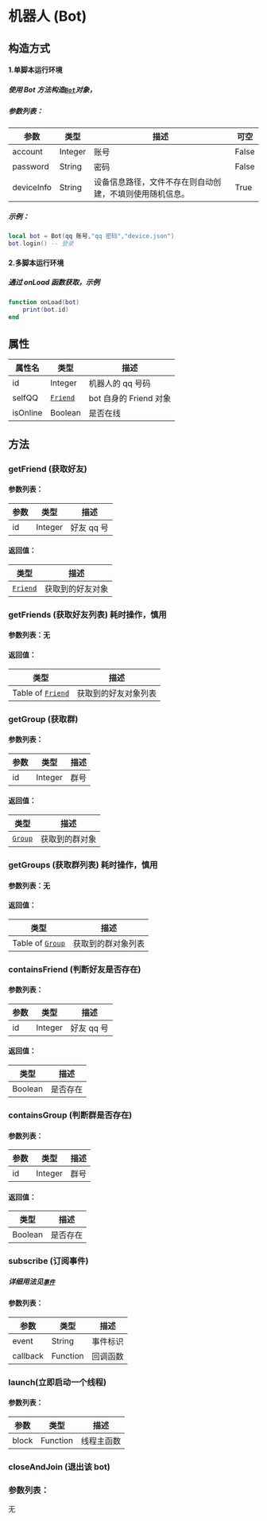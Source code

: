 # 机器人 (Bot)

## 构造方式

#### 1.单脚本运行环境

##### 使用 Bot 方法构造[`Bot`](/docs/bot.md)对象，

##### 参数列表：

| 参数       | 类型    | 描述                                                     | 可空  |
| ---------- | ------- | -------------------------------------------------------- | ----- |
| account    | Integer | 账号                                                     | False |
| password   | String  | 密码                                                     | False |
| deviceInfo | String  | 设备信息路径，文件不存在则自动创建，不填则使用随机信息。 | True  |

##### 示例：

``` lua
local bot = Bot(qq 账号,"qq 密码","device.json")
bot.login() -- 登录
```

#### 2.多脚本运行环境

##### 通过 onLoad 函数获取，示例

``` lua
function onLoad(bot)
	print(bot.id)
end
```



## 属性

| 属性名 | 类型    | 描述           |
| ------ | ------- | -------------- |
| id     | Integer | 机器人的 qq 号码 |
| selfQQ     | [`Friend`](/docs/friend.md) | bot 自身的 Friend 对象 |
| isOnline     | Boolean | 是否在线 |

## 方法

### getFriend (获取好友)

#### 参数列表：

| 参数 | 类型    | 描述     |
| ---- | ------- | -------- |
| id   | Integer | 好友 qq 号 |

#### 返回值：

| 类型                                  | 描述             |
| ------------------------------------- | ---------------- |
| [`Friend`](/docs/friend.md) | 获取到的好友对象 |

### getFriends (获取好友列表) 耗时操作，慎用

#### 参数列表：无

#### 返回值：

| 类型                                  | 描述             |
| ------------------------------------- | ---------------- |
| Table of [`Friend`](/docs/friend.md) | 获取到的好友对象列表 |


### getGroup (获取群) 

#### 参数列表：

| 参数 | 类型    | 描述 |
| ---- | ------- | ---- |
| id   | Integer | 群号 |

#### 返回值：

| 类型                                | 描述           |
| ----------------------------------- | -------------- |
| [`Group`](/docs/group.md) | 获取到的群对象 |

### getGroups (获取群列表) 耗时操作，慎用

#### 参数列表：无

#### 返回值：

| 类型                                  | 描述             |
| ------------------------------------- | ---------------- |
| Table of [`Group`](/docs/group.md) | 获取到的群对象列表 |


### containsFriend (判断好友是否存在)

#### 参数列表：

| 参数 | 类型    | 描述     |
| ---- | ------- | -------- |
| id   | Integer | 好友 qq 号 |

#### 返回值：

| 类型    | 描述     |
| ------- | -------- |
| Boolean | 是否存在 |

### containsGroup (判断群是否存在)

#### 参数列表：

| 参数 | 类型    | 描述 |
| ---- | ------- | ---- |
| id   | Integer | 群号 |

#### 返回值：

| 类型    | 描述     |
| ------- | -------- |
| Boolean | 是否存在 |



### subscribe (订阅事件)

##### 详细用法见[`事件`](/docs/events.md)

#### 参数列表：

| 参数     | 类型     | 描述     |
| -------- | -------- | -------- |
| event    | String   | 事件标识 |
| callback | Function | 回调函数 |

### launch(立即启动一个线程)

#### 参数列表：

| 参数  | 类型     | 描述       |
| ----- | -------- | ---------- |
| block | Function | 线程主函数 |


### closeAndJoin (退出该 bot)

### 参数列表：

无